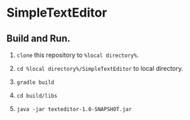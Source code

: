 # SimpleTextEditor

## Build and Run.

1) `clone` this repository to `%local directory%`.

2) `cd %local directory%/SimpleTextEditor` to local directory.

3) `gradle build`

4) `cd build/libs`

5) `java -jar texteditor-1.0-SNAPSHOT.jar`
